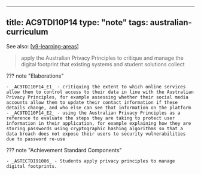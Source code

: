
---
title: AC9TDI10P14
type: "note"
tags: australian-curriculum
---

See also: [[v9-learning-areas]]

> apply the Australian Privacy Principles to critique and manage the digital footprint that existing systems and student solutions collect

??? note "Elaborations"

	- _AC9TDI10P14_E1_ - critiquing the extent to which online services allow them to control access to their data in line with the Australian Privacy Principles, for example assessing whether their social media accounts allow them to update their contact information if these details change, and who else can see that information on the platform
	- _AC9TDI10P14_E2_ - using the Australian Privacy Principles as a reference to evaluate the steps they are taking to protect user information in their application, for example explaining how they are storing passwords using cryptographic hashing algorithms so that a data breach does not expose their users to security vulnerabilities due to password re-use
??? note "Achievement Standard Components"

	- _ASTECTDI91006_ - Students apply privacy principles to manage digital footprints.

[//begin]: # "Autogenerated link references for markdown compatibility"
[v9-learning-areas]: ../v9-learning-areas "v9-learning-areas"
[//end]: # "Autogenerated link references"
